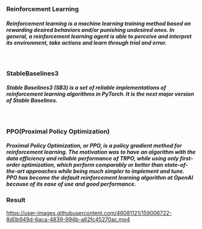 ### Reinforcement Learning

##### Reinforcement learning is a machine learning training method based on rewarding desired behaviors and/or punishing undesired ones. In general, a reinforcement learning agent is able to perceive and interpret its environment, take actions and learn through trial and error.
<br>


### StableBaselines3
##### Stable Baselines3 (SB3) is a set of reliable implementations of reinforcement learning algorithms in PyTorch. It is the next major version of Stable Baselines.
<br>

### PPO(Proximal Policy Optimization)
##### Proximal Policy Optimization, or PPO, is a policy gradient method for reinforcement learning. The motivation was to have an algorithm with the data efficiency and reliable performance of TRPO, while using only first-order optimization, which perform comparably or better than state-of-the-art approaches while being much simpler to implement and tune. PPO has become the default reinforcement learning algorithm at OpenAI because of its ease of use and good performance.


### Result



https://user-images.githubusercontent.com/46081121/159006722-8d0b949d-6aca-4839-994b-a62fc45270ac.mp4

